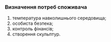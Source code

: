 ### Визначення потреб споживача
1. температура навколишнього середовища;
2. особиста безпека;
3. контроль фінансів;
4. створення скульптур.
